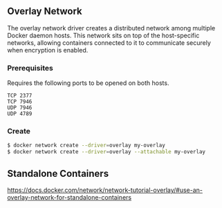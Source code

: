 ## Overlay Network

The overlay network driver creates a distributed network among multiple Docker daemon hosts. This network sits on top of the host-specific networks, allowing containers connected to it to communicate securely when encryption is enabled.

### Prerequisites

Requires the following ports to be opened on both hosts.

```
TCP 2377
TCP 7946
UDP 7946
UDP 4789
```

### Create

```bash
$ docker network create --driver=overlay my-overlay
$ docker network create --driver=overlay --attachable my-overlay
```

## Standalone Containers

https://docs.docker.com/network/network-tutorial-overlay/#use-an-overlay-network-for-standalone-containers
